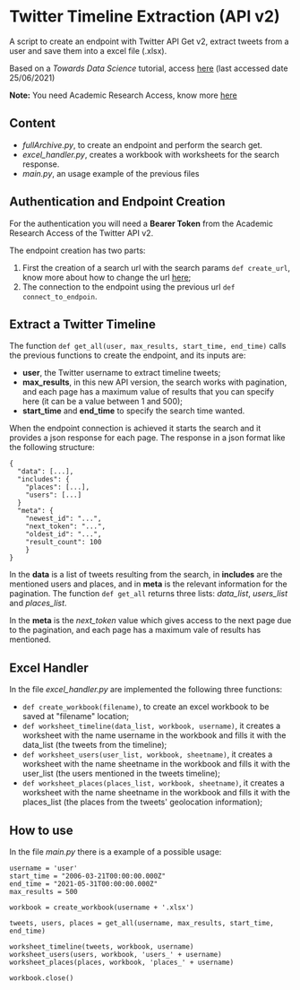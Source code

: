 # Twitter Timeline Extraction (API v2)
A script to create an endpoint with Twitter API Get v2, extract tweets from a user and save them into a excel file (.xlsx). 

Based on a *Towards Data Science* tutorial, access [here](https://towardsdatascience.com/an-extensive-guide-to-collecting-tweets-from-twitter-api-v2-for-academic-research-using-python-3-518fcb71df2a) (last accessed date 25/06/2021)

**Note:** You need Academic Research Access, know more [here](https://developer.twitter.com/en/products/twitter-api/academic-research)

## Content
- *fullArchive.py*, to create an endpoint and perform the search get.
- *excel_handler.py*, creates a workbook with worksheets for the search response.
- *main.py*, an usage example of the previous files 

## Authentication and Endpoint Creation
For the authentication you will need a **Bearer Token** from the Academic Research Access of the Twitter API v2.

The endpoint creation has two parts:
1. First the creation of a search url with the search params ```def create_url```, know more about how to change the url [here](https://developer.twitter.com/en/docs/twitter-api/tweets/search/quick-start/recent-search);
2. The connection to the endpoint using the previous url ```def connect_to_endpoin```.

## Extract a Twitter Timeline
The function ```def get_all(user, max_results, start_time, end_time)``` calls the previous functions to create the endpoint, and its inputs are:
- **user**, the Twitter username to extract timeline tweets;
- **max_results**, in this new API version, the search works with pagination, and each page has a maximum value of results that you can specify here (it can be a value between 1 and 500);
- **start_time** and **end_time** to specify the search time wanted.

When the endpoint connection is achieved it starts the search and it provides a json response for each page. The response in a json format like the following structure:
```
{ 
  "data": [...],
  "includes": {
    "places": [...],
    "users": [...]
  }
  "meta": {
    "newest_id": "...",
    "next_token": "...",
    "oldest_id": "...",
    "result_count": 100
    }
}
```
In the **data** is a list of tweets resulting from the search, in **includes** are the mentioned users and places, and in **meta** is the relevant information for the pagination. The function ```def get_all``` returns three lists: *data_list*, *users_list* and *places_list*. 

In the **meta** is the *next_token* value which gives access to the next page due to the pagination, and each page has a maximum vale of results has mentioned. 

## Excel Handler
In the file *excel_handler.py* are implemented the following three functions:
- ```def create_workbook(filename)```, to create an excel workbook to be saved at "filename" location;
- ```def worksheet_timeline(data_list, workbook, username)```, it creates a worksheet with the name username in the workbook and fills it with the data_list (the tweets from the timeline);
- ```def worksheet_users(user_list, workbook, sheetname)```, it creates a worksheet with the name sheetname in the workbook and fills it with the user_list (the users mentioned in the tweets timeline);
- ```def worksheet_places(places_list, workbook, sheetname)```, it creates a worksheet with the name sheetname in the workbook and fills it with the places_list (the places from the tweets' geolocation information);

## How to use
In the file *main.py* there is a example of a possible usage:
```
username = 'user'
start_time = "2006-03-21T00:00:00.000Z"
end_time = "2021-05-31T00:00:00.000Z"
max_results = 500

workbook = create_workbook(username + '.xlsx')

tweets, users, places = get_all(username, max_results, start_time, end_time)

worksheet_timeline(tweets, workbook, username)
worksheet_users(users, workbook, 'users_' + username)
worksheet_places(places, workbook, 'places_' + username)

workbook.close()
```
